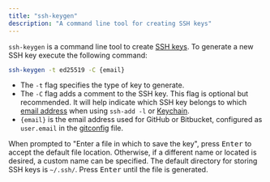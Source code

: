 ```yaml
---
title: "ssh-keygen"
description: "A command line tool for creating SSH keys"
---
```


`ssh-keygen` is a command line tool to create [SSH keys](ssh-key). To
generate a new SSH key execute the following command:

```sh
ssh-keygen -t ed25519 -C {email}
```

-   The `-t` flag specifies the type of key to generate.
-   The `-C` flag adds a comment to the SSH key. This flag is optional
    but recommended. It will help indicate which SSH key belongs to
    which [email address](email-address) when using `ssh-add -l` or
    [Keychain](keychain#list-loaded-ssh-keys).
-   `{email}` is the email address used for GitHub or
    Bitbucket, configured as `user.email` in the
    [gitconfig](gitconfig) file.

When prompted to "Enter a file in which to save the key", press
<kbd>Enter</kbd> to accept the default file location. Otherwise, if a
different name or located is desired, a custom name can be specified.
The default directory for storing SSH keys is `~/.ssh/`. Press
<kbd>Enter</kbd> until the file is generated.
